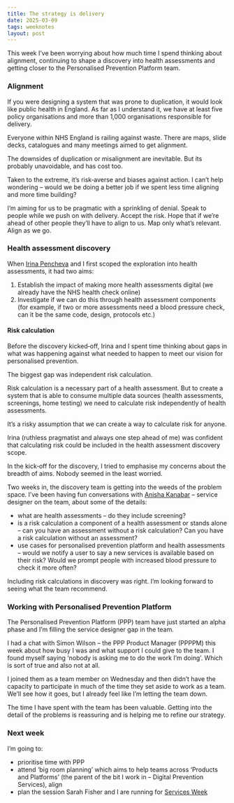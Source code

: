 ```yaml
---
title: The strategy is delivery
date: 2025-03-09
tags: weeknotes
layout: post
---
```

This week I’ve been worrying about how much time I spend thinking about alignment, continuing to shape a discovery into health assessments and getting closer to the Personalised Prevention Platform team.

### Alignment

If you were designing a system that was prone to duplication, it would look like public health in England. As far as I understand it, we have at least five policy organisations and more than 1,000 organisations responsible for delivery.

Everyone within NHS England is railing against waste. There are maps, slide decks, catalogues and many meetings aimed to get alignment.

The downsides of duplication or misalignment are inevitable. But its probably unavoidable, and has cost too.

Taken to the extreme, it’s risk‑averse and biases against action. I can’t help wondering – would we be doing a better job if we spent less time aligning and more time building?

I’m aiming for us to be pragmatic with a sprinkling of denial. Speak to people while we push on with delivery. Accept the risk. Hope that if we’re ahead of other people they’ll have to align to us. Map only what’s relevant. Align as we go.

### Health assessment discovery

When [Irina Pencheva](https://www.linkedin.com/in/irina-pencheva-2b431825/) and I first scoped the exploration into health assessments, it had two aims:

1. Establish the impact of making more health assessments digital (we already have the NHS health check online)
2. Investigate if we can do this through health assessment components (for example, if two or more assessments need a blood pressure check, can it be the same code, design, protocols etc.)

#### Risk calculation

Before the discovery kicked‑off, Irina and I spent time thinking about gaps in what was happening against what needed to happen to meet our vision for personalised prevention.

The biggest gap was independent risk calculation.

Risk calculation is a necessary part of a health assessment. But to create a system that is able to consume multiple data sources (health assessments, screenings, home testing) we need to calculate risk independently of health assessments.

It’s a risky assumption that we can create a way to calculate risk for anyone.

Irina (ruthless pragmatist and always one step ahead of me) was confident that calculating risk could be included in the health assessment discovery scope.

In the kick‑off for the discovery, I tried to emphasise my concerns about the breadth of aims. Nobody seemed in the least worried.

Two weeks in, the discovery team is getting into the weeds of the problem space. I’ve been having fun conversations with [Anisha Kanabar](https://www.linkedin.com/in/anishakanabar/) – service designer on the team, about some of the details:
- what are health assessments – do they include screening?
- is a risk calculation a component of a health assessment or stands alone – can you have an assessment without a risk calculation? Can you have a risk calculation without an assessment?
- use cases for personalised prevention platform and health assessments – would we notify a user to say a new services is available based on their risk? Would we prompt people with increased blood pressure to check it more often?

Including risk calculations in discovery was right. I’m looking forward to seeing what the team recommend.

### Working with Personalised Prevention Platform

The Personalised Prevention Platform (PPP) team have just started an alpha phase and I’m filling the service designer gap in the team.

I had a chat with Simon Wilson – the PPP Product Manager (PPPPM) this week about how busy I was and what support I could give to the team. I found myself saying ‘nobody is asking me to do the work I’m doing’. Which is sort of true and also not at all.

I joined them as a team member on Wednesday and then didn’t have the capacity to participate in much of the time they set aside to work as a team. We’ll see how it goes, but I already feel like I’m letting the team down.

The time I have spent with the team has been valuable. Getting into the detail of the problems is reassuring and is helping me to refine our strategy.

### Next week

I’m going to:

- prioritise time with PPP
- attend ‘big room planning’ which aims to help teams across ‘Products and Platforms’ (the parent of the bit I work in – Digital Prevention Services), align
- plan the session Sarah Fisher and I are running for [Services Week](https://services.blog.gov.uk/2025/01/30/get-involved-with-services-week-2025/)
